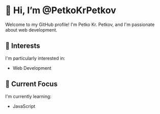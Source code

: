 # 👋 Hi, I’m @PetkoKrPetkov

Welcome to my GitHub profile! I'm Petko Kr. Petkov, and I'm passionate about web development.

## 👀 Interests

I'm particularly interested in:

- Web Development

## 🌱 Current Focus

I'm currently learning:

- JavaScript
